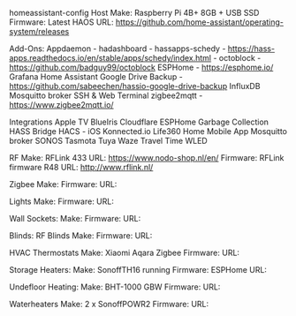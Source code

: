 homeassistant-config
  Host
    Make: Raspberry Pi 4B+ 8GB + USB SSD
    Firmware: Latest HAOS
    URL: https://github.com/home-assistant/operating-system/releases

Add-Ons:
  Appdaemon
    - hadashboard
    - hassapps-schedy - https://hass-apps.readthedocs.io/en/stable/apps/schedy/index.html
    - octoblock - https://github.com/badguy99/octoblock
  ESPHome - https://esphome.io/
  Grafana
  Home Assistant Google Drive Backup - https://github.com/sabeechen/hassio-google-drive-backup
  InfluxDB
  Mosquitto broker
  SSH & Web Terminal
  zigbee2mqtt - https://www.zigbee2mqtt.io/

Integrations
  Apple TV
  BlueIris
  Cloudflare
  ESPHome
  Garbage Collection
  HASS Bridge
  HACS
    -
  iOS
  Konnected.io
  Life360
  Home
  Mobile App
  Mosquitto broker
  SONOS
  Tasmota
  Tuya
  Waze Travel Time
  WLED

RF
Make: RFLink 433
URL: https://www.nodo-shop.nl/en/
Firmware: RFLink firmware R48
URL: http://www.rflink.nl/

Zigbee
Make:
Firmware:
URL:

Lights
Make:
Firmware:
URL:

Wall Sockets:
Make:
Firmware:
URL:

Blinds:
RF Blinds
Make:
Firmware:
URL:

HVAC
Thermostats
Make: Xiaomi Aqara Zigbee
Firmware:
URL:

Storage Heaters:
Make: SonoffTH16 running
Firmware: ESPHome
URL:

Undefloor Heating:
Make: BHT-1000 GBW
Firmware:
URL:


Waterheaters
Make: 2 x SonoffPOWR2
Firmware:
URL:
